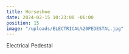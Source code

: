 ```yaml
---
title: Horseshoe
date: 2024-02-15 10:23:00 -06:00
position: 15
image: "/uploads/ELECTRICAL%20PEDESTAL.jpg"
---
```


Electrical Pedestal